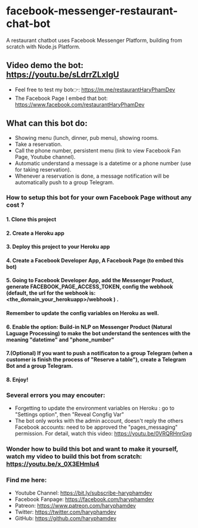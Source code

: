 # facebook-messenger-restaurant-chat-bot
A  restaurant chatbot uses Facebook Messenger Platform, building from scratch with Node.js Platform.

## Video demo the bot: https://youtu.be/sLdrrZLxIgU

- Feel free to test my bot👉:  https://m.me/restaurantHaryPhamDev
- The Facebook Page I embed that bot: https://www.facebook.com/restaurantHaryPhamDev

## What can this bot do:

- Showing menu (lunch, dinner, pub menu), showing rooms.
- Take a reservation.
- Call the phone number, persistent menu (link to view Facebook Fan Page,  Youtube channel).
- Automatic understand a message is a datetime or a phone number (use for taking reservation).
- Whenever a reservation is done, a message notification will be automatically push to a group Telegram.

### How to setup this bot for your own Facebook Page without any cost ?

#### 1. Clone this project
#### 2. Create a Heroku app
#### 3. Deploy this project to your Heroku app
#### 4. Create a Facebook Developer App, A Facebook Page (to embed this bot)
#### 5. Going to Facebook Developer App, add the Messenger Product, generate FACEBOOK_PAGE_ACCESS_TOKEN, config the webhook (default, the url for the webhook is: <the_domain_your_herokuapp>/webhook ) . 
#### Remember to update the config variables on Heroku as well.
#### 6. Enable the option: Build-in NLP on Messenger Product (Natural Laguage Processing) to make the bot understand the sentences with the meaning "datetime" and "phone_number"
#### 7.(Optional) If you want to push a notificaton to a group Telegram (when a customer is finish the process of "Reserve a table"), create a Telegram Bot and a group Telegram.
#### 8. Enjoy!

### Several errors you may encouter:
- Forgetting to update the environment variables on Heroku : go to "Settings option", then "Reveal Congfig Var"
- The bot only works with the admin account, doesn't reply the others Facebook accounts: need to be approved the "pages_messaging" permission. 
For detail, watch this video: https://youtu.be/0VRQRHnrGxg

### Wonder how to build this bot and want to make it yourself, watch my video to build this bot from scratch: https://youtu.be/x_0X3EHmIu4

### Find me here:
- Youtube Channel: https://bit.ly/subscribe-haryphamdev
- Facebook Fanpage: https://facebook.com/haryphamdev
- Patreon: https://www.patreon.com/haryphamdev
- Twitter: https://twitter.com/haryphamdev
- GitHub: https://github.com/haryphamdev
